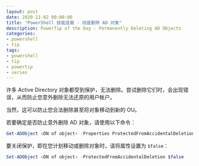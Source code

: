```yaml
---
layout: post
date: 2020-11-02 00:00:00
title: "PowerShell 技能连载 - 彻底删除 AD 对象"
description: PowerTip of the Day - Permanently Deleting AD Objects
categories:
- powershell
- tip
tags:
- powershell
- tip
- powertip
- series
---
```

许多 Active Directory 对象都受到保护，无法删除。尝试删除它们时，会出现错误，从而防止您意外删除无法还原的用户帐户。

当然，这可以防止您合法删除甚至将对象移动到新的 OU。

若要确定是否防止意外删除 AD 对象，请使用以下命令：

```powershell
Get-ADObject ‹DN of object› -Properties ProtectedFromAccidentalDeletion
```

要关闭保护，即在您计划移动或删除对象时，请将属性设置为 `$false`：

```powershell
Set-ADObject ‹DN of object› -ProtectedFromAccidentalDeletion $false
```

<!--本文国际来源：[Permanently Deleting AD Objects](https://community.idera.com/database-tools/powershell/powertips/b/tips/posts/permanently-deleting-ad-objects)-->


